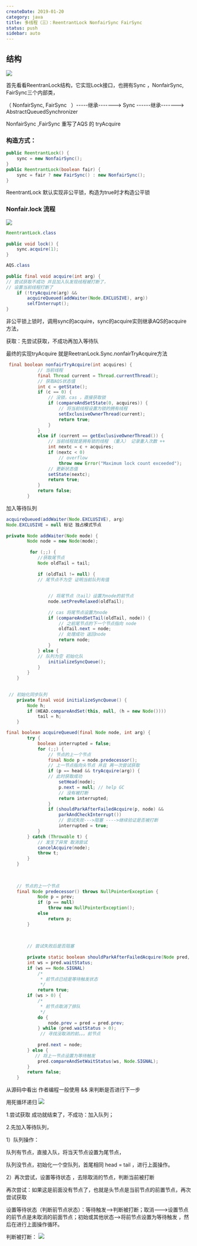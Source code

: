 ```yaml
---
createDate: 2019-01-20
category: java
title: 多线程（三）：ReentrantLock NonfairSync FairSync
status: push
sidebar: auto
---
```

## 结构
![](./img/20190115220526789.png)

首先看看ReentranLock结构，它实现Lock接口，也拥有Sync ，NonfairSync, FairSync三个内部类，

（ NonfairSync, FairSync   ）-----继承-------> Sync ------继承-------> AbstractQueuedSynchronizer

NonfairSync ,FairSync 重写了AQS 的 tryAcquire 

### 构造方式：
~~~ java
public ReentrantLock() {
    sync = new NonfairSync();
}
public ReentrantLock(boolean fair) {
    sync = fair ? new FairSync() : new NonfairSync();
}
~~~
ReentrantLock 默认实现非公平锁，构造为true时才构造公平锁

### Nonfair.lock 流程
![](./img/20190115222300989.png)

~~~ java
ReentrantLock.class
 
public void lock() {
    sync.acquire(1);
}

AQS.class
 
public final void acquire(int arg) {
// 尝试获取不成功 并且加入队发现线程被打断了，
// 设置当前线程打断了
    if (!tryAcquire(arg) &&
        acquireQueued(addWaiter(Node.EXCLUSIVE), arg))
        selfInterrupt();
}
~~~ 
非公平锁上锁时，调用sync的acquire，sync的acquire实则继承AQS的acquire方法，

获取：先尝试获取，不成功再加入等待队

最终的实现tryAcquire 就是ReetranLock.Sync.nonfairTryAcquire方法
~~~ java
 final boolean nonfairTryAcquire(int acquires) {
            // 当前线程
            final Thread current = Thread.currentThread();
            // 获取AQS状态值
            int c = getState();
            if (c == 0) {
                // 没锁，cas ，直接获取锁
                if (compareAndSetState(0, acquires)) {
                    // 将当前线程设置为锁的拥有线程
                    setExclusiveOwnerThread(current);
                    return true;
                }
            }
            else if (current == getExclusiveOwnerThread()) {
                // 当前线程就是拥有锁的线程 （重入） 记录重入次数 ++
                int nextc = c + acquires;
                if (nextc < 0)
                    // overflow
                    throw new Error("Maximum lock count exceeded");
                // 更新状态值
                setState(nextc);
                return true;
            }
            return false;
        }
~~~
加入等待队列

~~~ java
acquireQueued(addWaiter(Node.EXCLUSIVE), arg)
Node.EXCLUSIVE = null 标记 独占模式节点
 
private Node addWaiter(Node mode) {
        Node node = new Node(mode);
 
         for (;;) {
            //获取尾节点
            Node oldTail = tail;
 
            if (oldTail != null) {
            // 尾节点不为空 证明当前队列有值
 
 
                // 将尾节点（tail）设置为node的前节点
                node.setPrevRelaxed(oldTail);
 
                // cas 将尾节点设置为node
                if (compareAndSetTail(oldTail, node)) {
                    // 之前尾节点的下一个节点指向 node
                    oldTail.next = node;
                    // 处理成功 返回node
                    return node;
                }
            } else {
            // 队列为空 初始化队
                initializeSyncQueue();
            }
        }
    }
 
 
 // 初始化同步队列
    private final void initializeSyncQueue() {
        Node h;
        if (HEAD.compareAndSet(this, null, (h = new Node())))
            tail = h;
    }
~~~
~~~ java
final boolean acquireQueued(final Node node, int arg) {
        try {
            boolean interrupted = false;
            for (;;) {
                // 节点的上一个节点
                final Node p = node.predecessor();
                // 上一节点指向头节点 并且 再一次尝试获取 
                if (p == head && tryAcquire(arg)) {
                // 此时获取成功
                    setHead(node);
                    p.next = null; // help GC
                    // 没有被打断
                    return interrupted;
                }
                if (shouldParkAfterFailedAcquire(p, node) &&
                    parkAndCheckInterrupt())
                    // 尝试失败--->阻塞 ---->继续验证是否被打断
                    interrupted = true;
            }
        } catch (Throwable t) {
            // 发生了异常 取消尝试
            cancelAcquire(node);
            throw t;
        }
    }
 
 
 
    // 节点的上一个节点
    final Node predecessor() throws NullPointerException {
            Node p = prev;
            if (p == null)
                throw new NullPointerException();
            else
                return p;
        }
 
 
 
        // 尝试失败后是否阻塞
 
        private static boolean shouldParkAfterFailedAcquire(Node pred, Node node) {
        int ws = pred.waitStatus;
        if (ws == Node.SIGNAL)
            /*
             * 前节点已经是等待触发状态
             */
            return true;
        if (ws > 0) {
            /*
             * 前节点取消了排队
             */
            do {
                node.prev = pred = pred.prev;
            } while (pred.waitStatus > 0);
             // 寻找没取消的前。。。前节点
 
            pred.next = node;
        } else {
           // 将上一节点设置为等待触发
            pred.compareAndSetWaitStatus(ws, Node.SIGNAL);
        }
        return false;
    }
~~~

从源码中看出 作者编程一般使用 && 来判断是否进行下一步

用死循环递归
![](./img/20190117215234920.png)

1.尝试获取 成功就结束了，不成功：加入队列；

2.先加入等待队列，

1）队列操作：

队列有节点，直接入队，将当天节点设置为尾节点，

队列没节点，初始化一个空队列，首尾相同 head = tail ，进行上面操作。

2）再次尝试，设置等待状态 ，去除取消的节点，判断当前被打断

再次尝试：如果这是前面没有节点了，也就是头节点是当前节点的前置节点，再次尝试获取

设置等待状态（判断前节点状态）：等待触发-->判断被打断；取消--->设置节点的前节点是未取消的前面节点；初始或其他状态-->将前节点设置为等待触发 ，然后在进行上面操作循环。

判断被打断：
![](./img/20190117222214278.png)